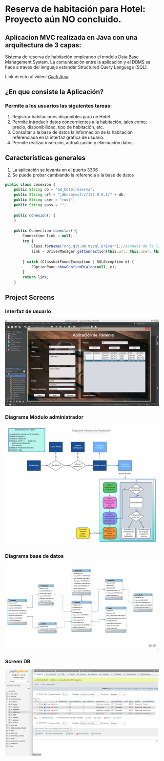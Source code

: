 # Reserva de habitación para Hotel: Proyecto aún NO concluido.
## Aplicacion MVC realizada en Java con una arquitectura de 3 capas:  
Sistema de reserva de habitación empleando el modelo Data Base Management System. La comunicación entre la aplicación y el DBMS se hace a través del lenguaje estandar Structured Query Language (SQL).

Link directo al video: [_Click Aqui_](https://www.linkedin.com/feed/update/urn:li:activity:6917244981048950785/)
## ¿En que consiste la Aplicación?
### Permite a los usuarios las siguientes tareas: 

1) Registrar habitaciones disponibles para un Hotel.
2) Permite introducir datos concernientes a la habitación, tales como; precio, disponibilidad, tipo de habitación, etc.
3) Consultar a la base de datos la información de la habitación referenciada en la interfaz gráfica de usuario.  
4) Permite realizar inserción, actualización y eliminación datos.
  
## Características generales

1) La aplicación se levanta en el puerto 3306
2) Se puede probar cambiando la referencia a la base de datos

```JavaScript
public class conexion {
    public String db = "bd_hotelreserva";
    public String url = "jdbc:mysql://127.0.0.1/" + db;
    public String user = "root";
    public String pass = "";

    public conexion() {
    }
    
    public Connection conectar(){
        Connection link = null;
        try {
            Class.forName("org.gjt.mm.mysql.Driver");//carpeta de la libreria mysql-connector-java 
            link = DriverManager.getConnection(this.url, this.user, this.pass);
            
        } catch (ClassNotFoundException | SQLException e) {
            JOptionPane.showConfirmDialog(null, e);
        }
        return link;
    }

```

## Project Screens

### Interfaz de usuario 

![Home](https://github.com/IvanSebastian21/AppHotelReservaEnJava/blob/main/img/Screen.png)

### Diagrama Módulo administrador
![Home](https://github.com/IvanSebastian21/AppHotelReservaEnJava/blob/main/img/Diagrama%20habitacion.png)

### Diagrama base de datos
![Home](https://github.com/IvanSebastian21/AppHotelReservaEnJava/blob/main/img/Diagrama%20base%20de%20datos.png)

### Screen DB
![Home](https://github.com/IvanSebastian21/AppHotelReservaEnJava/blob/main/img/DataBase.png)



